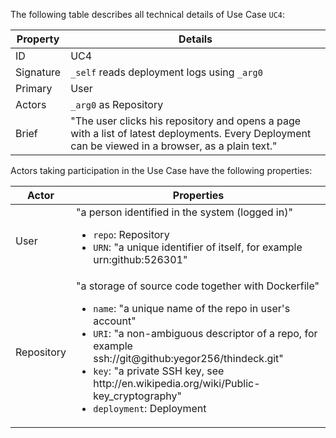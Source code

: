 The following table describes all technical details of Use Case `UC4`:

<table>
      <thead>
         <tr>
            <th>Property</th>
            <th>Details</th>
         </tr>
      </thead>
      <tbody>
         <tr>
            <td>ID</td>
            <td>UC4</td>
         </tr>
         <tr>
            <td>Signature</td>
            <td>
               <code>_self</code> reads deployment logs using <code>_arg0</code>
            </td>
         </tr>
         <tr>
            <td>Primary</td>
            <td>User</td>
         </tr>
         <tr>
            <td>Actors</td>
            <td>
               <code>_arg0</code> as Repository</td>
         </tr>
         <tr>
            <td>Brief</td>
            <td>"The user clicks his repository and opens a page with a list of latest deployments. Every Deployment can be viewed in a browser, as a plain text."</td>
         </tr>
      </tbody>
   </table>

Actors taking participation in the Use Case have the following properties:

<table>
      <thead>
         <tr>
            <th>Actor</th>
            <th>Properties</th>
         </tr>
      </thead>
      <tbody>
         <tr>
            <td>User</td>
            <td>"a person identified in the system (logged in)"<ul>
                  <li>
                     <code>repo</code>: Repository</li>
                  <li>
                     <code>URN</code>:  "a unique identifier of itself, for example urn:github:526301"</li>
               </ul>
            </td>
         </tr>
         <tr>
            <td>Repository</td>
            <td>"a storage of source code together with Dockerfile"<ul>
                  <li>
                     <code>name</code>:  "a unique name of the repo in user's account"</li>
                  <li>
                     <code>URI</code>:  "a non-ambiguous descriptor of a repo, for example ssh://git@github:yegor256/thindeck.git"</li>
                  <li>
                     <code>key</code>:  "a private SSH key, see http://en.wikipedia.org/wiki/Public-key_cryptography"</li>
                  <li>
                     <code>deployment</code>: Deployment</li>
               </ul>
            </td>
         </tr>
      </tbody>
   </table>
